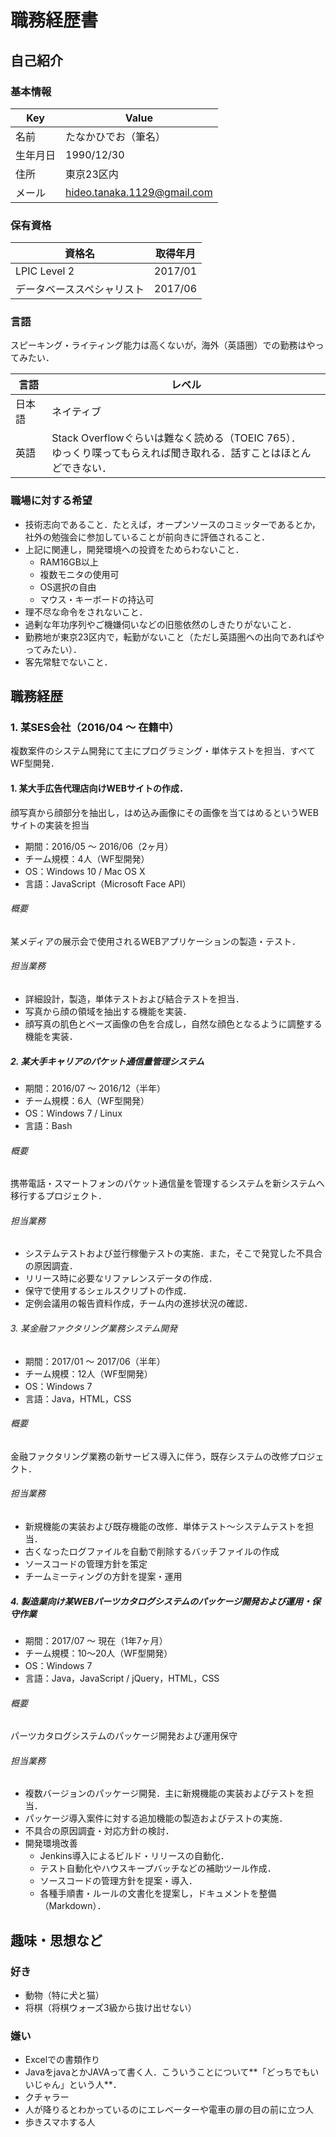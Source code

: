 # 職務経歴書

## 自己紹介

### 基本情報

| Key      | Value                       |
| -------- | --------------------------- |
| 名前     | たなかひでお（筆名）        |
| 生年月日 | 1990/12/30                  |
| 住所     | 東京23区内                  |
| メール   | hideo.tanaka.1129@gmail.com |

### 保有資格

| 資格名                     | 取得年月 |
| -------------------------- | -------- |
| LPIC Level 2               | 2017/01  |
| データベーススペシャリスト | 2017/06  |

### 言語

スピーキング・ライティング能力は高くないが，海外（英語圏）での勤務はやってみたい．

| 言語   | レベル                                                       |
| ------ | ------------------------------------------------------------ |
| 日本語 | ネイティブ                                                   |
| 英語   | Stack Overflowぐらいは難なく読める（TOEIC 765）．<br />ゆっくり喋ってもらえれば聞き取れる．話すことはほとんどできない． |

### 職場に対する希望

* 技術志向であること．たとえば，オープンソースのコミッターであるとか，社外の勉強会に参加していることが前向きに評価されること．
* 上記に関連し，開発環境への投資をためらわないこと．
  - RAM16GB以上
  - 複数モニタの使用可
  - OS選択の自由
  - マウス・キーボードの持込可
* 理不尽な命令をされないこと．
* 過剰な年功序列やご機嫌伺いなどの旧態依然のしきたりがないこと．
* 勤務地が東京23区内で，転勤がないこと（ただし英語圏への出向であればやってみたい）．
* 客先常駐でないこと．

## 職務経歴

### 1. 某SES会社（2016/04 〜 在籍中）

複数案件のシステム開発にて主にプログラミング・単体テストを担当．すべてWF型開発．

#### 1. 某大手広告代理店向けWEBサイトの作成．

顔写真から顔部分を抽出し，はめ込み画像にその画像を当てはめるというWEBサイトの実装を担当

* 期間：2016/05 〜 2016/06（2ヶ月）
* チーム規模：4人（WF型開発）
* OS：Windows 10 / Mac OS X
* 言語：JavaScript（Microsoft Face API）

###### 概要

某メディアの展示会で使用されるWEBアプリケーションの製造・テスト．

###### 担当業務

* 詳細設計，製造，単体テストおよび結合テストを担当．
* 写真から顔の領域を抽出する機能を実装．
* 顔写真の肌色とベーズ画像の色を合成し，自然な顔色となるように調整する機能を実装．

##### 2. 某大手キャリアのパケット通信量管理システム

- 期間：2016/07 〜 2016/12（半年）
- チーム規模：6人（WF型開発）
- OS：Windows 7 / Linux
- 言語：Bash

###### 概要

携帯電話・スマートフォンのパケット通信量を管理するシステムを新システムへ移行するプロジェクト．

###### 担当業務

* システムテストおよび並行稼働テストの実施．また，そこで発覚した不具合の原因調査．
* リリース時に必要なリファレンスデータの作成．
* 保守で使用するシェルスクリプトの作成．
* 定例会議用の報告資料作成，チーム内の進捗状況の確認．

###### 3. 某金融ファクタリング業務システム開発

- 期間：2017/01 〜 2017/06（半年）
- チーム規模：12人（WF型開発）
- OS：Windows 7
- 言語：Java，HTML，CSS

###### 概要

金融ファクタリング業務の新サービス導入に伴う，既存システムの改修プロジェクト．

###### 担当業務

- 新規機能の実装および既存機能の改修．単体テスト〜システムテストを担当．
- 古くなったログファイルを自動で削除するバッチファイルの作成
- ソースコードの管理方針を策定
- チームミーティングの方針を提案・運用

##### 4. 製造業向け某WEBパーツカタログシステムのパッケージ開発および運用・保守作業


- 期間：2017/07 〜 現在（1年7ヶ月）
- チーム規模：10〜20人（WF型開発）
- OS：Windows 7
- 言語：Java，JavaScript / jQuery，HTML，CSS

###### 概要

パーツカタログシステムのパッケージ開発および運用保守

###### 担当業務

- 複数バージョンのパッケージ開発．主に新規機能の実装およびテストを担当．
- パッケージ導入案件に対する追加機能の製造およびテストの実施．
- 不具合の原因調査・対応方針の検討．
- 開発環境改善
  - Jenkins導入によるビルド・リリースの自動化．
  - テスト自動化やハウスキープバッチなどの補助ツール作成．
  - ソースコードの管理方針を提案・導入．
  - 各種手順書・ルールの文書化を提案し，ドキュメントを整備（Markdown）．

## 趣味・思想など

### 好き

* 動物（特に犬と猫）
* 将棋（将棋ウォーズ3級から抜け出せない）

### 嫌い

* Excelでの書類作り
* JavaをjavaとかJAVAって書く人．こういうことについて**「どっちでもいいじゃん」という人**．
* クチャラー
* 人が降りるとわかっているのにエレベーターや電車の扉の目の前に立つ人
* 歩きスマホする人



